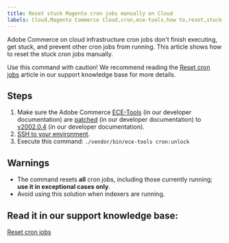 ```yaml
---
title: Reset stuck Magento cron jobs manually on Cloud
labels: Cloud,Magento Commerce Cloud,cron,ece-tools,how to,reset,stuck cron,Adobe Commerce,cloud infrastructure
---
```


Adobe Commerce on cloud infrastructure cron jobs don't finish executing, get stuck, and prevent other cron jobs from running. This article shows how to reset the stuck cron jobs manually.

Use this command with caution! We recommend reading the [Reset cron jobs](https://devdocs.magento.com/guides/v2.3/cloud/trouble/reset-cron-jobs.html) article in our support knowledge base for more details.

## Steps

1. Make sure the Adobe Commerce [ECE-Tools](http://devdocs.magento.com/guides/v2.2/cloud/composer-packages/ece-tools.html) (in our developer documentation) are [patched](http://devdocs.magento.com/guides/v2.2/cloud/project/project-patch.html#patch-magentoece-tools) (in our developer documentation) to [v2002.0.4](http://devdocs.magento.com/guides/v2.2/cloud/composer-packages/ece-tools.html#v200204) (in our developer documentation).
1. [SSH to your environment](http://devdocs.magento.com/guides/v2.2/cloud/env/environments-start.html#env-start-tunn).
1. Execute this command: `./vendor/bin/ece-tools cron:unlock`

## Warnings

* The command resets **all** cron jobs, including those currently running; **use it in exceptional cases only**.
* Avoid using this solution when indexers are running.

## Read it in our support knowledge base:

 [Reset cron jobs](https://devdocs.magento.com/guides/v2.2/cloud/trouble/reset-cron-jobs.html)
